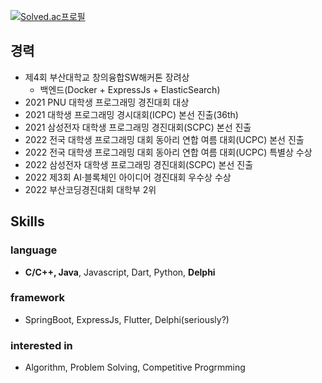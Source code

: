 [![Solved.ac프로필](http://mazassumnida.wtf/api/generate_badge?boj=whquddn55)](https://solved.ac/whquddn55)

## 경력
* 제4회 부산대학교 창의융합SW해커톤 장려상
  - 백엔드(Docker + ExpressJs + ElasticSearch)
* 2021 PNU 대학생 프로그래밍 경진대회 대상
* 2021 대학생 프로그래밍 경시대회(ICPC) 본선 진출(36th)
* 2021 삼성전자 대학생 프로그래밍 경진대회(SCPC) 본선 진출
* 2022 전국 대학생 프로그래밍 대회 동아리 연합 여름 대회(UCPC) 본선 진출
* 2022 전국 대학생 프로그래밍 대회 동아리 연합 여름 대회(UCPC) 특별상 수상
* 2022 삼성전자 대학생 프로그래밍 경진대회(SCPC) 본선 진출
* 2022 제3회 AI·블록체인 아이디어 경진대회 우수상 수상
* 2022 부산코딩경진대회 대학부 2위

##  Skills
### language
* **C/C++, Java**, Javascript, Dart, Python, **Delphi**
### framework
* SpringBoot, ExpressJs, Flutter, Delphi(seriously?)
### interested in
* Algorithm, Problem Solving, Competitive Progrmming
